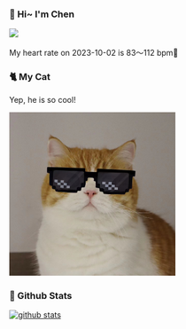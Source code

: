 ### 👋 Hi~ I'm Chen 

![](https://komarev.com/ghpvc/?username=z1cheng&style=flat)

My heart rate on 2023-10-02 is 83～112 bpm💖

### 🐈 My Cat
Yep, he is so cool!

<img src="/images/mycat.jpg" width="300px" />

### 🧐 Github Stats
[![github stats](https://github-readme-stats.vercel.app/api?username=z1cheng&show_icons=true&theme=default)](https://github.com/anuraghazra/github-readme-stats)

